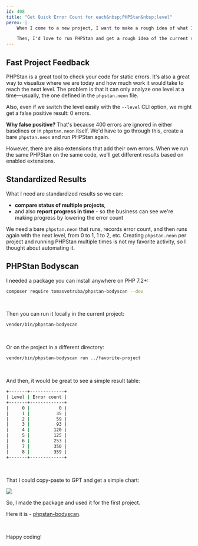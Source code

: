 ```yaml
---
id: 408
title: "Get Quick Error Count for each&nbsp;PHPStan&nbsp;level"
perex: |
    When I come to a new project, I want to make a rough idea of what I'm dealing with in a few minutes. I usually check `composer.json` and [measure the lines](/blog/easy-and-quick-way-to-measure-lines-of-code-in-php).

    Then, I'd love to run PHPStan and get a rough idea of the current state. But are there baselines, custom extensions, global ignores, or no PHPStan at all?
---
```


## Fast Project Feedback

PHPStan is a great tool to check your code for static errors. It's also a great way to visualize where we are today and how much work it would take to reach the next level. The problem is that it can only analyze one level at a time—usually, the one defined in the `phpstan.neon` file.

Also, even if we switch the level easily with the `--level` CLI option, we might get a false positive result: 0 errors.

**Why false positive?** That's because 400 errors are ignored in either baselines or in `phpstan.neon` itself. We'd have to go through this, create a bare `phpstan.neon` and run PHPStan again.

However, there are also extensions that add their own errors. When we run the same PHPStan on the same code, we'll get different results based on enabled extensions.

## Standardized Results

What I need are standardized results so we can:

* **compare status of multiple projects**,
* and also **report progress in time** - so the business can see we're making progress by lowering the error count

We need a bare `phpstan.neon` that runs, records error count, and then runs again with the next level, from 0 to 1, 1 to 2, etc. Creating `phpstan.neon` per project and running PHPStan multiple times is not my favorite activity, so I thought about automating it.

## PHPStan Bodyscan

I needed a package you can install anywhere on PHP 7.2+:


```bash
composer require tomasvotruba/phpstan-bodyscan --dev
```

<br>

Then you can run it locally in the current project:

```bash
vendor/bin/phpstan-bodyscan
```

<br>

Or on the project in a different directory:

```bash
vendor/bin/phpstan-bodyscan run ../favorite-project
```

<br>

And then, it would be great to see a simple result table:

```bash
+-------+-------------+
| Level | Error count |
+-------+-------------+
|     0 |           0 |
|     1 |          35 |
|     2 |          59 |
|     3 |          93 |
|     4 |         120 |
|     5 |         125 |
|     6 |         253 |
|     7 |         350 |
|     8 |         359 |
+-------+-------------+
```

<br>

That I could copy-paste to GPT and get a simple chart:

<img src="https://private-user-images.githubusercontent.com/924196/328225841-fe54adc6-17d6-4240-85aa-dba5f0dc42bf.png?jwt=eyJhbGciOiJIUzI1NiIsInR5cCI6IkpXVCJ9.eyJpc3MiOiJnaXRodWIuY29tIiwiYXVkIjoicmF3LmdpdGh1YnVzZXJjb250ZW50LmNvbSIsImtleSI6ImtleTUiLCJleHAiOjE3MTUwNjcxNjMsIm5iZiI6MTcxNTA2Njg2MywicGF0aCI6Ii85MjQxOTYvMzI4MjI1ODQxLWZlNTRhZGM2LTE3ZDYtNDI0MC04NWFhLWRiYTVmMGRjNDJiZi5wbmc_WC1BbXotQWxnb3JpdGhtPUFXUzQtSE1BQy1TSEEyNTYmWC1BbXotQ3JlZGVudGlhbD1BS0lBVkNPRFlMU0E1M1BRSzRaQSUyRjIwMjQwNTA3JTJGdXMtZWFzdC0xJTJGczMlMkZhd3M0X3JlcXVlc3QmWC1BbXotRGF0ZT0yMDI0MDUwN1QwNzI3NDNaJlgtQW16LUV4cGlyZXM9MzAwJlgtQW16LVNpZ25hdHVyZT1lMjQ4MGRjMGE4ZDY5NTYxZjFiYTk4ZTY2ODJmYzNiOGIyOTE2ZjI5NjJkYzhhY2EwNTMxOWI0NWQ1NWUyMWI2JlgtQW16LVNpZ25lZEhlYWRlcnM9aG9zdCZhY3Rvcl9pZD0wJmtleV9pZD0wJnJlcG9faWQ9MCJ9.6YM47E_mBKJ0mMT2kr-maxC24WV5SaAv7SB2ZKI-IEU" class="img-thumbnail">

<br>

So, I made the package and used it for the first project.

Here it is - [phpstan-bodyscan](https://github.com/TomasVotruba/phpstan-bodyscan).

<br>

Happy coding!
